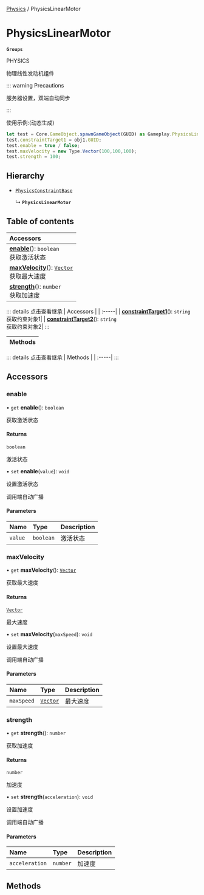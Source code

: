 [Physics](../groups/Physics.Physics.md) / PhysicsLinearMotor

# PhysicsLinearMotor <Badge type="tip" text="Class" /> <Score text="PhysicsLinearMotor" />

**`Groups`**

PHYSICS

物理线性发动机组件

::: warning Precautions

服务器设置，双端自动同步

:::

使用示例:(动态生成)
```ts
let test = Core.GameObject.spawnGameObject(GUID) as Gameplay.PhysicsLinearMotor;
test.constraintTarget1 = obj1.GUID;
test.enable = true / false;
test.maxVelocity = new Type.Vector(100,100,100);
test.strength = 100;
```

## Hierarchy

- [`PhysicsConstraintBase`](Gameplay.PhysicsConstraintBase.md)

  ↳ **`PhysicsLinearMotor`**

## Table of contents

| Accessors |
| :-----|
| **[enable](Gameplay.PhysicsLinearMotor.md#enable)**(): `boolean` <br> 获取激活状态|
| **[maxVelocity](Gameplay.PhysicsLinearMotor.md#maxvelocity)**(): [`Vector`](Type.Vector.md) <br> 获取最大速度|
| **[strength](Gameplay.PhysicsLinearMotor.md#strength)**(): `number` <br> 获取加速度|


::: details 点击查看继承
| Accessors |
| :-----|
| **[constraintTarget1](Gameplay.PhysicsConstraintBase.md#constrainttarget1)**(): `string` <br> 获取约束对象1|
| **[constraintTarget2](Gameplay.PhysicsConstraintBase.md#constrainttarget2)**(): `string` <br> 获取约束对象2|
:::


| Methods |
| :-----|


::: details 点击查看继承
| Methods |
| :-----|
:::


## Accessors

### enable <Score text="enable" /> 

• `get` **enable**(): `boolean`

获取激活状态

#### Returns

`boolean`

激活状态

• `set` **enable**(`value`): `void` <Badge type="tip" text="other" />

设置激活状态

调用端自动广播

#### Parameters

| Name | Type | Description |
| :------ | :------ | :------ |
| `value` | `boolean` | 激活状态 |



### maxVelocity <Score text="maxVelocity" /> 

• `get` **maxVelocity**(): [`Vector`](Type.Vector.md)

获取最大速度

#### Returns

[`Vector`](Type.Vector.md)

最大速度

• `set` **maxVelocity**(`maxSpeed`): `void` <Badge type="tip" text="other" />

设置最大速度

调用端自动广播

#### Parameters

| Name | Type | Description |
| :------ | :------ | :------ |
| `maxSpeed` | [`Vector`](Type.Vector.md) | 最大速度 |



### strength <Score text="strength" /> 

• `get` **strength**(): `number`

获取加速度

#### Returns

`number`

加速度

• `set` **strength**(`acceleration`): `void` <Badge type="tip" text="other" />

设置加速度

调用端自动广播

#### Parameters

| Name | Type | Description |
| :------ | :------ | :------ |
| `acceleration` | `number` | 加速度 |



## Methods
